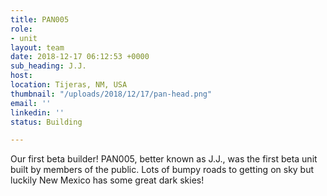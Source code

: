 ```yaml
---
title: PAN005
role:
- unit
layout: team
date: 2018-12-17 06:12:53 +0000
sub_heading: J.J.
host:
location: Tijeras, NM, USA
thumbnail: "/uploads/2018/12/17/pan-head.png"
email: ''
linkedin: ''
status: Building

---
```


Our first beta builder! PAN005, better known as J.J., was the first beta unit built by members of the public. Lots of bumpy roads to getting on sky but luckily New Mexico has some great dark skies!